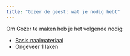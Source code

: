```yaml
---
title: "Gozer de geest: wat je nodig hebt"
---
```


Om Gozer te maken heb je het volgende nodig:

- [Basis naaimateriaal](/docs/sewing/basic-sewing-supplies)
- Ongeveer 1 laken

